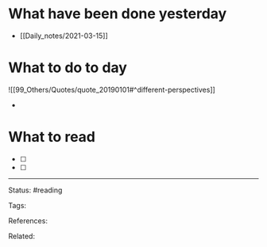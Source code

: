 # What have been done yesterday

- [[Daily_notes/2021-03-15]]

# What to do to day
![[99_Others/Quotes/quote_20190101#^different-perspectives]]

- 

# What to read

- [ ] 
- [ ] 



---
Status: #reading

Tags: 

References:

Related:
